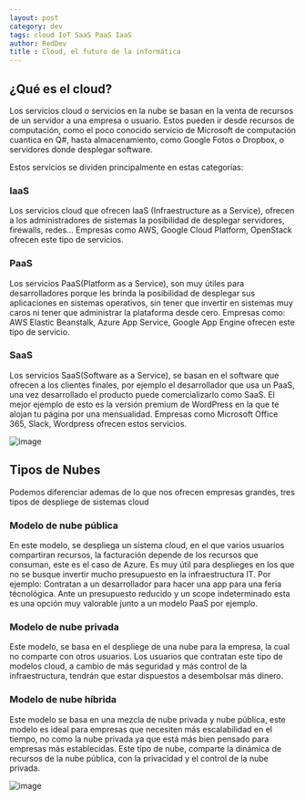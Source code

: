 ```yaml
---
layout: post
category: dev
tags: cloud IoT SaaS PaaS IaaS
author: RedDev
title : Cloud, el futuro de la informática
---
```


## ¿Qué es el cloud?
Los servicios cloud o servicios en la nube se basan en la venta de recursos de un servidor a una empresa o usuario.
Estos pueden ir desde recursos de computación, como el poco conocido servicio de Microsoft de computación cuantica en Q#, hasta almacenamiento, como Google Fotos o Dropbox, o servidores donde desplegar software.

Estos servicios se dividen principalmente en estas categorías:

### IaaS
Los servicios cloud que ofrecen IaaS (Infraestructure as a Service), ofrecen a los administradores de sistemas la posibilidad de desplegar servidores, firewalls, redes...
Empresas como AWS, Google Cloud Platform, OpenStack ofrecen este tipo de servicios.

### PaaS
Los servicios PaaS(Platform as a Service), son muy útiles para desarrolladores porque les brinda la posibilidad de desplegar sus aplicaciones en sistemas operativos, sin tener que invertir en sistemas muy caros ni tener que administrar la plataforma desde cero.
Empresas como: AWS Elastic Beanstalk, Azure App Service, Google App Engine ofrecen este tipo de servicio.

### SaaS
Los servicios SaaS(Software as a Service), se basan en el software que ofrecen a los clientes finales, por ejemplo el desarrollador que usa un PaaS, una vez desarrollado el producto puede comercializarlo como SaaS.
El mejor ejemplo de esto es la versión premium de WordPress en la que te alojan tu página por una mensualidad.
Empresas como Microsoft Office 365, Slack, Wordpress ofrecen estos servicios.

![image](https://github.com/reycotallo98/reycotallo98.github.io/assets/93315382/c102f133-0272-47ea-a63c-0fde8e2c6b18)

## Tipos de Nubes
Podemos diferenciar ademas de lo que nos ofrecen empresas grandes, tres tipos de despliege de sistemas cloud

### Modelo de nube pública
En este modelo, se despliega un sistema cloud, en el que varios usuarios compartiran recursos, la facturación depende de los recursos que consuman, este es el caso de Azure.
Es muy útil para desplieges en los que no se busque invertir mucho presupuesto en la infraestructura IT.
Por ejemplo: Contratan a un desarrollador para hacer una app para una feria técnológica. Ante un presupuesto reducido y un scope indeterminado esta es una opción muy valorable junto a un modelo PaaS por ejemplo.

### Modelo de nube privada
Este modelo, se basa en el despliege de una nube para la empresa, la cual no comparte con otros usuarios. Los usuarios que contratan este tipo de modelos cloud, a cambio de más seguridad y más control de la infraestructura, tendrán que estar dispuestos a desembolsar más dinero.

### Modelo de nube híbrida
Este modelo se basa en una mezcla de nube privada y nube pública, este modelo es ideal para empresas que necesiten más escalabilidad en el tiempo, no como la nube privada ya que está más bien pensado para empresas más establecidas.
Este típo de nube, comparte la dinámica de recursos de la nube pública, con la privacidad y el control de la nube privada.

![image](https://github.com/reycotallo98/reycotallo98.github.io/assets/93315382/2fb8f0d4-5071-45ad-922d-5637b5ca9f33)
